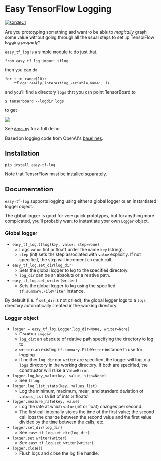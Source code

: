 # Easy TensorFlow Logging

[![CircleCI](https://circleci.com/gh/mrahtz/easy-tf-log.svg?style=shield)](https://circleci.com/gh/mrahtz/easy-tf-log)

Are you prototyping something and want to be able to _magically_ graph some value
without going through all the usual steps to set up TensorFlow logging properly?

`easy_tf_log` is a simple module to do just that.

```
from easy_tf_log import tflog
```

then you can do

```
for i in range(10):
    tflog('really_interesting_variable_name', i)
```

and you'll find a directory `logs` that you can point TensorBoard to

`$ tensorboard --logdir logs`

to get

![](https://github.com/mrahtz/easy-tf-log/blob/master/tensorboard_screenshot.png)

See [`demo.py`](demo.py) for a full demo.

Based on logging code from OpenAI's [baselines](https://github.com/openai/baselines).

## Installation

`pip install easy-tf-log`

Note that TensorFlow must be installed separately.

## Documentation

`easy-tf-log` supports logging using either a global logger or an instantiated logger object.

The global logger is good for very quick prototypes, but for anything more complicated,
you'll probably want to instantiate your own `Logger` object.

### Global logger

* `easy_tf_log.tflog(key, value, step=None)`
  * Logs `value` (int or float) under the name `key` (string).
  * `step` (int) sets the step associated with `value` explicitly.
    If not specified, the step will increment on each call.
* `easy_tf_log.set_dir(log_dir)`
  * Sets the global logger to log to the specified directory.
  * `log_dir` can be an absolute or a relative path.
* `easy_tf_log.set_writer(writer)`
  * Sets the global logger to log using the specified `tf.summary.FileWriter` instance.
  
By default (i.e. if `set_dir` is not called), the global logger logs to a `logs` directory
automatically created in the working directory.

### Logger object

* `logger = easy_tf_log.Logger(log_dir=None, writer=None)`
  * Create a `Logger`.
  * `log_dir`: an absolute of relative path specifying the directory to log to.
  * `writer`: an existing `tf.summary.FileWriter` instance to use for logging.
  * If neither `log_dir` nor `writer` are specified, the logger will log to a `logs` directory in the
    working directory. If both are specified, the constructor will raise a `ValueError`.
* `logger.log_key_value(key, value, step=None)`
  * See `tflog`.
* `logger.log_list_stats(key, values_list)`
  * Log the minimum, maximum, mean, and standard deviation of `values_list` (a list of ints or floats).
* `logger.measure_rate(key, value)`
  * Log the rate at which `value` (int or float) changes per second.
  * The first call internally stores the time of the first value;
    the second call logs the change between the second value and the first value divided by the
    time between the calls; etc.
* `logger.set_dir(log_dir)`
  * See `easy_tf_log.set_dir(log_dir)`.
* `logger.set_writer(writer)`
  * See `easy_tf_log.set_writer(writer)`.
* `logger.close()`
  * Flush logs and close the log file handle.
